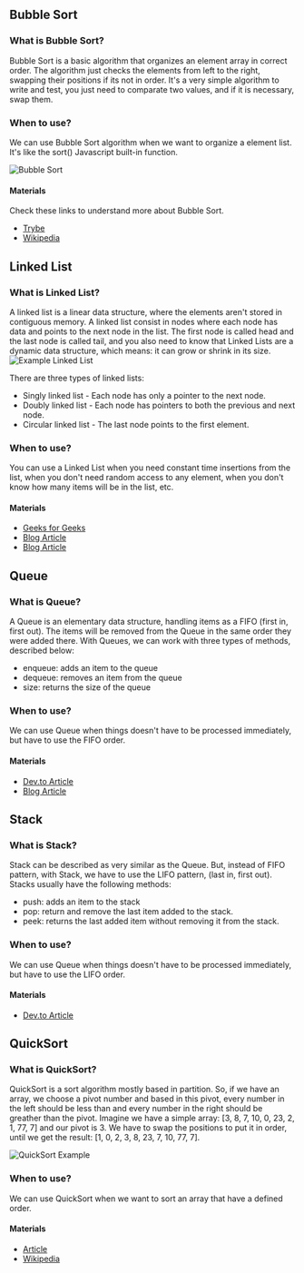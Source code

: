 ## Bubble Sort

### What is Bubble Sort?

Bubble Sort is a basic algorithm that organizes an element array in correct order.
The algorithm just checks the elements from left to the right, swapping
their positions if its not in order. It's a very simple algorithm to write and test, you just
need to comparate two values, and if it is necessary, swap them.

### When to use?

We can use Bubble Sort algorithm when we want to organize a element list.
It's like the sort() Javascript built-in function.

![Bubble Sort](https://lh5.googleusercontent.com/_oLwPF5ZvaZZ4pGD-HvSUSw6nTwwHjUwcLpNigUvb24-PKNwjMUwXcWYWf2wp4HopzHkh9JVmZd_AFYP4HjSYelidbw4FRo1fHrWV3KxbFM13xlRLALb-y-EbLhEmln11lhwEZPV)

#### Materials

Check these links to understand more about Bubble Sort.

- [Trybe](https://blog.betrybe.com/tecnologia/bubble-sort-tudo-sobre/)
- [Wikipedia](https://pt.wikipedia.org/wiki/Bubble_sort)

## Linked List

### What is Linked List?

A linked list is a linear data structure, where the elements aren't stored
in contiguous memory. A linked list consist in nodes where each node has data and points
to the next node in the list. The first node is called head and the last node is called tail, and you also
need to know that Linked Lists are a dynamic data structure, which means: it can grow or shrink in its size.
![Example Linked List](https://media.geeksforgeeks.org/wp-content/cdn-uploads/gq/2013/03/Linkedlist.png)

There are three types of linked lists:

- Singly linked list - Each node has only a pointer to the next node.
- Doubly linked list - Each node has pointers to both the previous and next node.
- Circular linked list - The last node points to the first element.

### When to use?

You can use a Linked List when you need constant time insertions from the list, when you don't need
random access to any element, when you don't know how many items will be in the list, etc.

#### Materials

- [Geeks for Geeks](https://www.geeksforgeeks.org/data-structures/linked-list/)
- [Blog Article](https://javascript.plainenglish.io/build-a-linked-list-in-typescript-78a4414d140e)
- [Blog Article](https://ricardoborges.dev/data-structures-in-typescript-linked-list)

## Queue

### What is Queue?

A Queue is an elementary data structure, handling items as a FIFO
(first in, first out). The items will be removed from the Queue in the same order they
were added there. With Queues, we can work with three types of methods, described below:

- enqueue: adds an item to the queue
- dequeue: removes an item from the queue
- size: returns the size of the queue

### When to use?

We can use Queue when things doesn't have to be processed immediately, but have to use the FIFO order.

#### Materials

- [Dev.to Article](https://dev.to/glebirovich/typescript-data-structures-stack-and-queue-hld#queue)
- [Blog Article](https://javascript.plainenglish.io/how-to-make-a-queue-in-typescript-b56416970670)

## Stack

### What is Stack?

Stack can be described as very similar as the Queue. But, instead of FIFO pattern, with Stack, we have to use
the LIFO pattern, (last in, first out). Stacks usually have the following methods:

- push: adds an item to the stack
- pop: return and remove the last item added to the stack.
- peek: returns the last added item without removing it from the stack.

### When to use?

We can use Queue when things doesn't have to be processed immediately, but have to use the LIFO order.

#### Materials

- [Dev.to Article](https://dev.to/glebirovich/typescript-data-structures-stack-and-queue-hld#queue)

## QuickSort

### What is QuickSort?

QuickSort is a sort algorithm mostly based in partition. So, if we have an array, we choose a pivot number
and based in this pivot, every number in the left should be less than and every number in the right should be
greather than the pivot. Imagine we have a simple array: [3, 8, 7, 10, 0, 23, 2, 1, 77, 7] and our pivot is 3. We have to swap the positions to put it in order, until we get the result: [1, 0, 2, 3, 8, 23, 7, 10, 77, 7].

![QuickSort Example](https://upload.wikimedia.org/wikipedia/commons/6/6a/Sorting_quicksort_anim.gif)

### When to use?

We can use QuickSort when we want to sort an array that have a defined order.

#### Materials

- [Article](https://joaoarthurbm.github.io/eda/posts/quick-sort/)
- [Wikipedia](https://pt.wikipedia.org/wiki/Quicksort)
